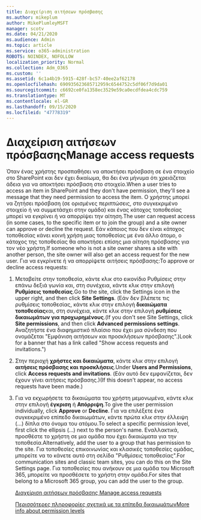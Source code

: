 ```yaml
---
title: Διαχείριση αιτήσεων πρόσβασης
ms.author: mikeplum
author: MikePlumleyMSFT
manager: scotv
ms.date: 04/21/2020
ms.audience: Admin
ms.topic: article
ms.service: o365-administration
ROBOTS: NOINDEX, NOFOLLOW
localization_priority: Normal
ms.collection: Adm_O365
ms.custom: ''
ms.assetid: 6c1a4b19-5915-428f-bc57-40ee2af62178
ms.openlocfilehash: 690935623685712959c6544752c5df06f7d9da01
ms.sourcegitcommit: c6692ce0fa1358ec3529e59ca0ecdfdea4cdc759
ms.translationtype: MT
ms.contentlocale: el-GR
ms.lasthandoff: 09/15/2020
ms.locfileid: "47778319"
---
```

# <a name="manage-access-requests"></a><span data-ttu-id="1e621-102">Διαχείριση αιτήσεων πρόσβασης</span><span class="sxs-lookup"><span data-stu-id="1e621-102">Manage access requests</span></span>

<span data-ttu-id="1e621-103">Όταν ένας χρήστης προσπαθήσει να αποκτήσει πρόσβαση σε ένα στοιχείο στο SharePoint και δεν έχει δικαίωμα, θα δει ένα μήνυμα ότι χρειάζεται άδεια για να αποκτήσει πρόσβαση στο στοιχείο.</span><span class="sxs-lookup"><span data-stu-id="1e621-103">When a user tries to access an item in SharePoint and they don't have permission, they'll see a message that they need permission to access the item.</span></span> <span data-ttu-id="1e621-104">Ο χρήστης μπορεί να ζητήσει πρόσβαση (σε ορισμένες περιπτώσεις, στο συγκεκριμένο στοιχείο ή να συμμετάσχει στην ομάδα) και ένας κάτοχος τοποθεσίας μπορεί να εγκρίνει ή να απορρίψει την αίτηση.</span><span class="sxs-lookup"><span data-stu-id="1e621-104">The user can request access (in some cases, to the specific item or to join the group) and a site owner can approve or decline the request.</span></span> <span data-ttu-id="1e621-105">Εάν κάποιος που δεν είναι κάτοχος τοποθεσίας κάνει κοινή χρήση μιας τοποθεσίας με ένα άλλο άτομο, ο κάτοχος της τοποθεσίας θα αποκτήσει επίσης μια αίτηση πρόσβασης για τον νέο χρήστη.</span><span class="sxs-lookup"><span data-stu-id="1e621-105">If someone who is not a site owner shares a site with another person, the site owner will also get an access request for the new user.</span></span> <span data-ttu-id="1e621-106">Για να εγκρίνετε ή να απορρίψετε αιτήσεις πρόσβασης:</span><span class="sxs-lookup"><span data-stu-id="1e621-106">To approve or decline access requests:</span></span>
  
1. <span data-ttu-id="1e621-107">Μεταβείτε στην τοποθεσία, κάντε κλικ στο εικονίδιο Ρυθμίσεις στην επάνω δεξιά γωνία και, στη συνέχεια, κάντε κλικ στην επιλογή **Ρυθμίσεις τοποθεσίας**.</span><span class="sxs-lookup"><span data-stu-id="1e621-107">Go to the site, click the Settings icon in the upper right, and then click **Site Settings**.</span></span> <span data-ttu-id="1e621-108">(Εάν δεν βλέπετε τις ρυθμίσεις τοποθεσίας, κάντε κλικ στην επιλογή **δικαιώματα τοποθεσίας**και, στη συνέχεια, κάντε κλικ στην επιλογή **ρυθμίσεις δικαιωμάτων για προχωρημένους**.</span><span class="sxs-lookup"><span data-stu-id="1e621-108">(If you don't see Site Settings, click **Site permissions**, and then click **Advanced permissions settings**.</span></span> <span data-ttu-id="1e621-109">Αναζητήστε ένα διαφημιστικό πλαίσιο που έχει μια σύνδεση που ονομάζεται "Εμφάνιση αιτήσεων και προσκλήσεων πρόσβασης".)</span><span class="sxs-lookup"><span data-stu-id="1e621-109">Look for a banner that has a link called "Show access requests and invitations.")</span></span>
    
2. <span data-ttu-id="1e621-110">Στην περιοχή **χρήστες και δικαιώματα**, κάντε κλικ στην επιλογή **αιτήσεις πρόσβασης και προσκλήσεις**.</span><span class="sxs-lookup"><span data-stu-id="1e621-110">Under **Users and Permissions**, click **Access requests and invitations**.</span></span> <span data-ttu-id="1e621-111">(Εάν αυτό δεν εμφανίζεται, δεν έχουν γίνει αιτήσεις πρόσβασης.)</span><span class="sxs-lookup"><span data-stu-id="1e621-111">(If this doesn't appear, no access requests have been made.)</span></span>
    
3. <span data-ttu-id="1e621-112">Για να εκχωρήσετε τα δικαιώματα του χρήστη μεμονωμένα, κάντε κλικ στην επιλογή **έγκριση** ή **Απόρριψη**.</span><span class="sxs-lookup"><span data-stu-id="1e621-112">To give the user permission individually, click **Approve** or **Decline**.</span></span> <span data-ttu-id="1e621-113">Για να επιλέξετε ένα συγκεκριμένο επίπεδο δικαιωμάτων, κάντε πρώτα κλικ στην έλλειψη (...) δίπλα στο όνομα του ατόμου.</span><span class="sxs-lookup"><span data-stu-id="1e621-113">To select a specific permission level, first click the ellipsis (...) next to the person's name.</span></span> <span data-ttu-id="1e621-114">Εναλλακτικά, προσθέστε το χρήστη σε μια ομάδα που έχει δικαιώματα για την τοποθεσία.</span><span class="sxs-lookup"><span data-stu-id="1e621-114">Alternatively, add the user to a group that has permission to the site.</span></span> <span data-ttu-id="1e621-115">Για τοποθεσίες επικοινωνίας και κλασικές τοποθεσίες ομάδας, μπορείτε να το κάνετε αυτό στη σελίδα "Ρυθμίσεις τοποθεσίας".</span><span class="sxs-lookup"><span data-stu-id="1e621-115">For communication sites and classic team sites, you can do this on the Site Settings page.</span></span> <span data-ttu-id="1e621-116">Για τοποθεσίες που ανήκουν σε μια ομάδα του Microsoft 365, μπορείτε να προσθέσετε το χρήστη στην ομάδα.</span><span class="sxs-lookup"><span data-stu-id="1e621-116">For sites that belong to a Microsoft 365 group, you can add the user to the group.</span></span>
    
    [<span data-ttu-id="1e621-117">Διαχείριση αιτήσεων πρόσβασης </span><span class="sxs-lookup"><span data-stu-id="1e621-117">Manage access requests </span></span>](https://go.microsoft.com/fwlink/?linkid=2008747)
    
    [<span data-ttu-id="1e621-118">Περισσότερες πληροφορίες σχετικά με τα επίπεδα δικαιωμάτων</span><span class="sxs-lookup"><span data-stu-id="1e621-118">More info about permission levels</span></span>](https://go.microsoft.com/fwlink/?linkid=867071)
    


